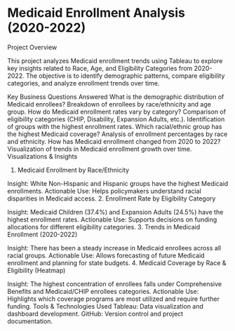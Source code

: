# Medicaid Enrollment Analysis (2020-2022)
Project Overview

This project analyzes Medicaid enrollment trends using Tableau to explore key insights related to Race, Age, and Eligibility Categories from 2020-2022. The objective is to identify demographic patterns, compare eligibility categories, and analyze enrollment trends over time.

Key Business Questions Answered
What is the demographic distribution of Medicaid enrollees?
Breakdown of enrollees by race/ethnicity and age group.
How do Medicaid enrollment rates vary by category?
Comparison of eligibility categories (CHIP, Disability, Expansion Adults, etc.).
Identification of groups with the highest enrollment rates.
Which racial/ethnic group has the highest Medicaid coverage?
Analysis of enrollment percentages by race and ethnicity.
How has Medicaid enrollment changed from 2020 to 2022?
Visualization of trends in Medicaid enrollment growth over time.
Visualizations & Insights
1. Medicaid Enrollment by Race/Ethnicity

Insight: White Non-Hispanic and Hispanic groups have the highest Medicaid enrollments.
Actionable Use: Helps policymakers understand racial disparities in Medicaid access.
2. Enrollment Rate by Eligibility Category

Insight: Medicaid Children (37.4%) and Expansion Adults (24.5%) have the highest enrollment rates.
Actionable Use: Supports decisions on funding allocations for different eligibility categories.
3. Trends in Medicaid Enrollment (2020-2022)

Insight: There has been a steady increase in Medicaid enrollees across all racial groups.
Actionable Use: Allows forecasting of future Medicaid enrollment and planning for state budgets.
4. Medicaid Coverage by Race & Eligibility (Heatmap)

Insight: The highest concentration of enrollees falls under Comprehensive Benefits and Medicaid/CHIP enrollees categories.
Actionable Use: Highlights which coverage programs are most utilized and require further funding.
Tools & Technologies Used
Tableau: Data visualization and dashboard development.
GitHub: Version control and project documentation.

